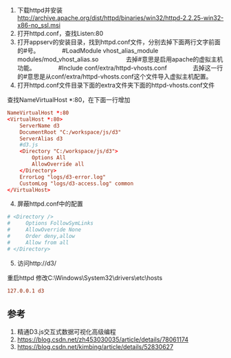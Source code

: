 
1. 下载httpd并安装
http://archive.apache.org/dist/httpd/binaries/win32/httpd-2.2.25-win32-x86-no_ssl.msi
2. 打开httpd.conf，查找Listen:80
2. 打开appserv的安装目录，找到httpd.conf文件，分别去掉下面两行文字前面的#号。　　
 　　#LoadModule vhost_alias_module modules/mod_vhost_alias.so 　　
 　　去掉#意思是启用apache的虚拟主机功能。　　
 　　#Include conf/extra/httpd-vhosts.conf　　
 　　去掉这一行的#意思是从conf/extra/httpd-vhosts.conf这个文件导入虚拟主机配置。
3. 打开httpd.conf文件目录下面的extra文件夹下面的httpd-vhosts.conf文件

查找NameVirtualHost *:80，在下面一行增加
```conf
NameVirtualHost *:80
<VirtualHost *:80>
    ServerName d3
    DocumentRoot "C:/workspace/js/d3"
    ServerAlias d3
    #d3.js
    <Directory "C:/workspace/js/d3">
        Options All
        AllowOverride all
    </Directory>
    ErrorLog "logs/d3-error.log"
    CustomLog "logs/d3-access.log" common
</VirtualHost>
```
4. 屏蔽httpd.conf中的配置
```conf
# <Directory />
#     Options FollowSymLinks
#     AllowOverride None
#     Order deny,allow
#     Allow from all
# </Directory>
```

5. 访问http://d3/

重启httpd
修改C:\Windows\System32\drivers\etc\hosts
```conf
127.0.0.1 d3
```

## 参考

1. 精通D3.js交互式数据可视化高级编程
2. https://blog.csdn.net/zh453030035/article/details/78061174
3. https://blog.csdn.net/kimbing/article/details/52830627
